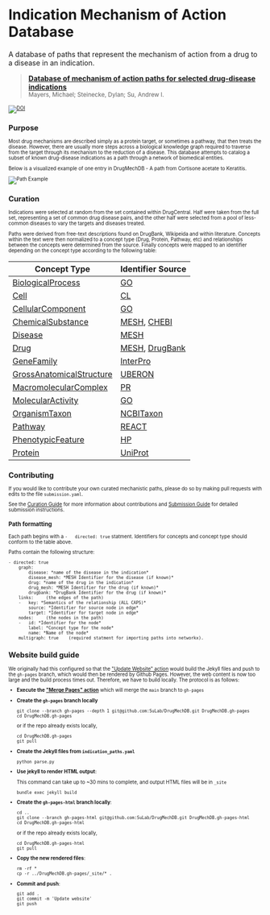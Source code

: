 # Indication Mechanism of Action Database
A database of paths that represent the mechanism of action from a drug to a disease in an indication.

> [**Database of mechanism of action paths for selected drug-disease indications**](https://zenodo.org/record/3708278)
<br><Small>Mayers, Michael; Steinecke, Dylan; Su, Andrew I.<small><br>

[![DOI](https://zenodo.org/badge/DOI/10.5281/zenodo.3708278.svg)](https://doi.org/10.5281/zenodo.3708278)


## Purpose

Most drug mechanisms are described simply as a protein target, or sometimes a pathway, that then treats the disease.
However, there are usually more steps across a biological knowledge graph required to traverse from the target through
its mechanism to the reduction of a disease.  This database attempts to catalog a subset of known drug-disease indications
as a path through a network of biomedical entities.

Below is a visualized example of one entry in DrugMechDB - A path from Cortisone acetate to Keratitis.

![Path Example](path.png)


## Curation

Indications were selected at random from the set contained within DrugCentral. Half were taken from the full set,
representing a set of common drug disease pairs, and the other half were selected from a pool of less-common diseases
to vary the targets and diseases treated.

Paths were derived from free-text descriptions found on DrugBank, Wikipeida and within literature. Concepts within the
text were then normalized to a concept type (Drug, Protein, Pathway, etc) and relationships between the concepts were
determined from the source. Finally concepts were mapped to an identifier depending on the concept type according to
the following table:

|Concept Type                                                    | Identifier Source    |
|-----------------------------------------------------------------------------------------------------|--------------------------|
|[BiologicalProcess](https://biolink.github.io/biolink-model/docs/BiologicalProcess.html)  |  [GO](http://geneontology.org/)  |
|[Cell](https://biolink.github.io/biolink-model/docs/Cell.html)  |  [CL](http://www.obofoundry.org/ontology/cl.html) |
|[CellularComponent](https://biolink.github.io/biolink-model/docs/CellularComponent.html)  |  [GO](http://geneontology.org/)  |
|[ChemicalSubstance](https://biolink.github.io/biolink-model/docs/ChemicalSubstance.html)  |  [MESH](https://meshb.nlm.nih.gov/), [CHEBI](https://www.ebi.ac.uk/chebi/) |
|[Disease](https://biolink.github.io/biolink-model/docs/Disease.html)  |  [MESH](https://meshb.nlm.nih.gov/)  |
|[Drug](https://biolink.github.io/biolink-model/docs/Drug.html)  |  [MESH](https://meshb.nlm.nih.gov/), [DrugBank](https://go.drugbank.com/) |
|[GeneFamily](https://biolink.github.io/biolink-model/docs/GeneFamily.html)  |  [InterPro](https://www.ebi.ac.uk/interpro/) |
|[GrossAnatomicalStructure](https://biolink.github.io/biolink-model/docs/GrossAnatomicalStructure.html)  |  [UBERON](https://www.ebi.ac.uk/ols/ontologies/uberon)  |
|[MacromolecularComplex](https://biolink.github.io/biolink-model/docs/MacromolecularComplexMixin.html)  |  [PR](https://www.ebi.ac.uk/ols/ontologies/pr)  |
|[MolecularActivity](https://biolink.github.io/biolink-model/docs/MolecularActivity.html)  |  [GO](http://geneontology.org/)  |
|[OrganismTaxon](https://biolink.github.io/biolink-model/docs/OrganismTaxon.html)  |  [NCBITaxon](https://www.ncbi.nlm.nih.gov/Taxonomy/Browser/wwwtax.cgi)  |
|[Pathway](https://biolink.github.io/biolink-model/docs/Pathway.html)  |  [REACT](https://reactome.org/)  |
|[PhenotypicFeature](https://biolink.github.io/biolink-model/docs/PhenotypicFeature.html)  |  [HP](https://hpo.jax.org/app/)  |
|[Protein](https://biolink.github.io/biolink-model/docs/Protein.html)  |  [UniProt](https://www.uniprot.org/)  |


## Contributing

If you would like to contribute your own curated mechanistic paths, please do so by making pull requests
with edits to the file `submission.yaml`.

See the [Curation Guide](CurationGuide.md) for more information about contributions and [Submission Guide](SubmissionGuide.md) for
detailed submission instructions.

### Path formatting

Each path begins with a `-   directed: true` statment. Identifiers for concepts and concept type
should conform to the table above.

Paths contain the following structure:

    - directed: true
        graph:
            disease: *name of the disease in the indication*
            disease_mesh: *MESH Identifier for the disease (if known)*
            drug: *name of the drug in the indication*
            drug_mesh: *MESH Identifier for the drug (if known)*
            drugbank: *DrugBank Identifier for the drug (if known)*
        links:     (the edges of the path)
        -   key: *Semantics of the relationship (ALL CAPS)*
            source: *Identifier for source node in edge*
            target: *Identifier for target node in edge*
        nodes:     (the nodes in the path)
        -   id: *Identifier for the node*
            label: *Concept type for the node*
            name: *Name of the node*
        multigraph: true    (required statment for importing paths into networkx).


## Website build guide

We originally had this configured so that the ["Update Website" action](https://github.com/SuLab/DrugMechDB/actions/workflows/update-website.yaml) would build the Jekyll files and push to the `gh-pages` branch, which would then be rendered by Github Pages.  However, the web content is now too large and the build process times out.  Therefore, we have to build locally.  The protocol is as follows:
    
* **Execute the ["Merge Pages" action](https://github.com/SuLab/DrugMechDB/actions/workflows/merge-pages.yaml)** which will merge the `main` branch to `gh-pages`
* **Create the `gh-pages` branch locally**
    
    ```
    git clone --branch gh-pages --depth 1 git@github.com:SuLab/DrugMechDB.git DrugMechDB.gh-pages
    cd DrugMechDB.gh-pages
    ``` 
    
    or if the repo already exists locally, 
    ```
    cd DrugMechDB.gh-pages
    git pull
    ```
* **Create the Jekyll files from `indication_paths.yaml`**
    
    ```
    python parse.py
    ```
* **Use jekyll to render HTML output**: 
    
    This command can take up to ~30 mins to complete, and output HTML files will be in `_site`
    ```
    bundle exec jekyll build
    ```
* **Create the `gh-pages-html` branch locally**: 
    
    ```
    cd ..
    git clone --branch gh-pages-html git@github.com:SuLab/DrugMechDB.git DrugMechDB.gh-pages-html
    cd DrugMechDB.gh-pages-html
    ``` 
    or if the repo already exists locally, 
    
    ```
    cd DrugMechDB.gh-pages-html
    git pull
    ```
* **Copy the new rendered files**: 
    
    ```
    rm -rf *
    cp -r ../DrugMechDB.gh-pages/_site/* .
    ```
* **Commit and push**: 
    
    ```
    git add .
    git commit -m 'Update website'
    git push
    ```
